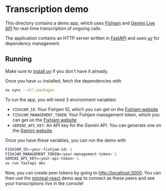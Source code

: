 # Transcription demo

This directory contains a demo app, which uses [Fishjam](https://fishjam.io) and [Gemini Live API](https://ai.google.dev/gemini-api/docs/live)
for real-time transcription of ongoing calls.

The application contains an HTTP server written in [FastAPI](https://fastapi.tiangolo.com/)
and uses [uv](https://docs.astral.sh/uv/) for dependency management.

## Running

Make sure to [install uv](https://docs.astral.sh/uv/getting-started/installation/) if you don't have it already.

Once you have `uv` installed, fetch the dependencies with

```bash
uv sync --all-packages
```

To run the app, you will need 3 environment variables:

- `FISHJAM_ID`: Your Fishjam ID, which you can get on the [Fishjam website](https://fishjam.io/app)
- `FISHJAM_MANAGEMENT_TOKEN`: Your Fishjam management token, which you can get on the [Fishjam website](https://fishjam.io/app)
- `GEMINI_API_KEY`: An API key for the Gemini API. You can generate one on the [Gemini website](https://aistudio.google.com/app/apikey).

Once you have these variables, you can run the demo with

```bash
FISHJAM_ID=<your-fishjam-id> \
FISHJAM_MANAGEMENT_TOKEN=<your-management-token> \
GEMINI_API_KEY=<your-api-token> \
uv run fastapi dev
```

Now, you can create peer tokens by going to <http://localhost:3000>.
You can then use the [minimal-react](https://github.com/fishjam-cloud/web-client-sdk/tree/main/examples/react-client)
demo app to connect as these peers and see your transcriptions live in the console!
